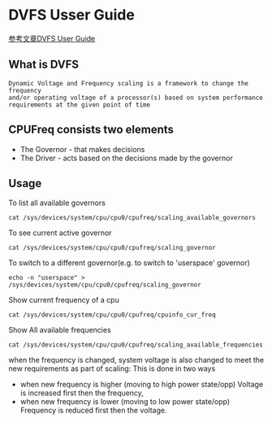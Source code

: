 # DVFS Usser Guide

[参考文章DVFS User Guide](http://processors.wiki.ti.com/index.php/DVFS_User_Guide)

## What is DVFS

```
Dynamic Voltage and Frequency scaling is a framework to change the frequency
and/or operating voltage of a processor(s) based on system performance
requirements at the given point of time
```

## CPUFreq consists two elements

- The Governor - that makes decisions
- The Driver - acts based on the decisions made by the governor

## Usage

To list all available governors

	cat /sys/devices/system/cpu/cpu0/cpufreq/scaling_available_governors

To see current active governor

	cat /sys/devices/system/cpu/cpu0/cpufreq/scaling_governor

To switch to a different governor(e.g. to switch to 'userspace' governor)

	echo -n "userspace" > /sys/devices/system/cpu/cpu0/cpufreq/scaling_governor

Show current frequency of a cpu

	cat /sys/devices/system/cpu/cpu0/cpufreq/cpuinfo_cur_freq

Show All available frequencies

	cat /sys/devices/system/cpu/cpu0/cpufreq/scaling_available_frequencies

when the frequency is changed, system voltage is also changed to meet the new
requirements as part of scaling: This is done in two ways

- when new frequency is higher (moving to high power state/opp) Voltage is increased first then the frequency,
- when new frequency is lower (moving to low power state/opp) Frequency is reduced first then the voltage.

